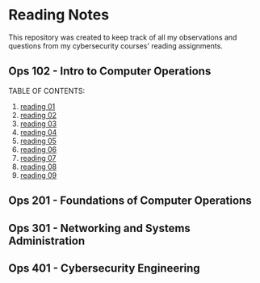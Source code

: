 # Reading Notes
This repository was created to keep track of all my observations and questions from my cybersecurity courses' reading assignments. 

## Ops 102 - Intro to Computer Operations
TABLE OF CONTENTS:
1. [reading 01](https://github.com/ElodieReb/ops102-reading-notes/wiki/reading-01)
2. [reading 02](https://github.com/ElodieReb/ops102-reading-notes/wiki/reading-02)
3. [reading 03](https://github.com/ElodieReb/ops102-reading-notes/wiki/reading-03)
4. [reading 04](https://github.com/ElodieReb/ops102-reading-notes/wiki/reading-04)
5. [reading 05](https://github.com/ElodieReb/ops102-reading-notes/wiki/reading-05)
6. [reading 06](https://github.com/ElodieReb/ops102-reading-notes/wiki/reading-06)
7. [reading 07](https://github.com/ElodieReb/ops102-reading-notes/wiki/reading-07)
8. [reading 08](https://github.com/ElodieReb/ops102-reading-notes/wiki/reading-08)
9. [reading 09](https://github.com/ElodieReb/ops102-reading-notes/wiki/reading-09)

## Ops 201 - Foundations of Computer Operations
## Ops 301 - Networking and Systems Administration
## Ops 401 - Cybersecurity Engineering
